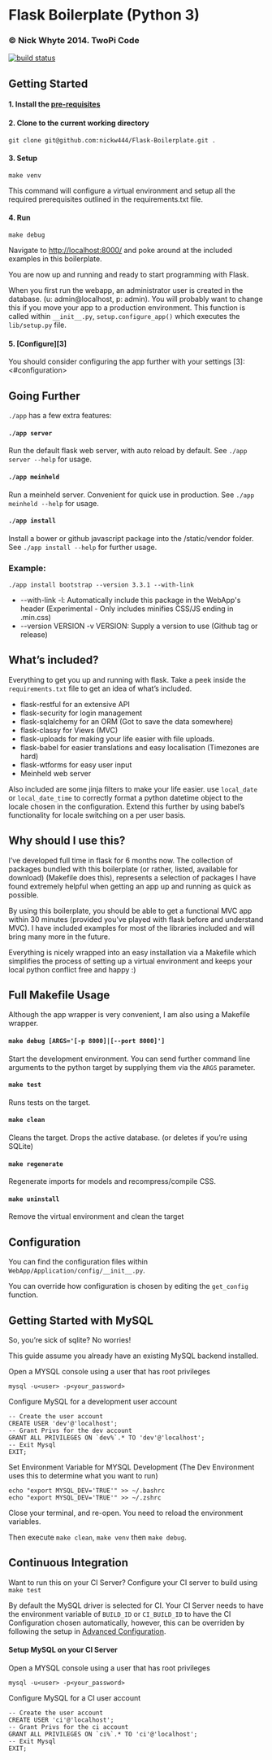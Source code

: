 Flask Boilerplate (Python 3)
=================

### © Nick Whyte 2014. TwoPi Code

[![build status](http://ci.nickwhyte.com/projects/2/status.png?ref=master)](http://ci.nickwhyte.com/projects/2?ref=master)

Getting Started
---------------

#### 1. Install the [pre-requisites][2]

[2]: <#pre-requisites>

#### 2. Clone to the current working directory

```
git clone git@github.com:nickw444/Flask-Boilerplate.git .
```

#### 3. Setup
```
make venv
```
This command will configure a virtual environment and setup all the required prerequisites outlined in the requirements.txt file. 

#### 4. Run
```
make debug
```

Navigate to [http://localhost:8000/](http://localhost:8000/) and poke around at the included examples in this boilerplate.

You are now up and running and ready to start programming with Flask.

When you first run the webapp, an administrator user is created in the database.
(u: admin@localhost, p: admin). You will probably want to change this if you move your app to a production environment. This function is called within `__init__.py`,  `setup.configure_app()` which executes the `lib/setup.py` file.

#### 5. [Configure][3]
You should consider configuring the app further with your settings
[3]: <#configuration>


Going Further
---------------

`./app` has a few extra features:

#### `./app server`
Run the default flask web server, with auto reload by default. See `./app server --help` for usage.

#### `./app meinheld`
Run a meinheld server. Convenient for quick use in production. See `./app meinheld --help` for usage.

#### `./app install`
Install a bower or github javascript package into the /static/vendor folder. See `./app install --help` for further usage.

### Example:
`./app install bootstrap --version 3.3.1 --with-link`

- --with-link -l: 
	Automatically include this package in the WebApp's header (Experimental - Only includes minifies CSS/JS ending in .min.css)
- --version VERSION -v VERSION: 
	Supply a version to use (Github tag or release)



What’s included?
----------------

Everything to get you up and running with flask. Take a peek inside the
`requirements.txt` file to get an idea of what’s included.

-   flask-restful for an extensive API
-   flask-security for login management
-   flask-sqlalchemy for an ORM (Got to save the data somewhere)
-   flask-classy for Views (MVC)
-   flask-uploads for making your life easier with file uploads.
-   flask-babel for easier translations and easy localisation (Timezones are
    hard)
-   flask-wtforms for easy user input
-	Meinheld web server


Also included are some jinja filters to make your life easier. use `local_date`
or `local_date_time` to correctly format a python datetime object to the locale
chosen in the configuration. Extend this further by using babel’s functionality
for locale switching on a per user basis.

Why should I use this?
----------------------

I’ve developed full time in flask for 6 months now. The collection of packages
bundled with this boilerplate (or rather, listed, available for download)
(Makefile does this), represents a selection of packages I have found extremely
helpful when getting an app up and running as quick as possible.

By using this boilerplate, you should be able to get a functional MVC app within
30 minutes (provided you’ve played with flask before and understand MVC). I have
included examples for most of the libraries included and will bring many more in
the future.

Everything is nicely wrapped into an easy installation via a Makefile which
simplifies the process of setting up a virtual environment and keeps your local
python conflict free and happy :)

Full Makefile Usage
-------------------
Although the app wrapper is very convenient, I am also using a Makefile wrapper.


#### `make debug [ARGS='[-p 8000]|[--port 8000]']`

Start the development environment. You can send further command line arguments
to the python target by supplying them via the `ARGS` parameter.

#### `make test`
Runs tests on the target.


#### `make clean`
Cleans the target. Drops the active database. (or deletes if you’re using
SQLite)

#### `make regenerate`
Regenerate imports for models and recompress/compile CSS.

#### `make uninstall`
Remove the virtual environment and clean the target


Configuration
----------------------

You can find the configuration files within
`WebApp/Application/config/__init__.py`.

You can override how configuration is chosen by editing the `get_config`
function.


Getting Started with MySQL
--------------------------

So, you’re sick of sqlite? No worries!

This guide assume you already have an existing MySQL backend installed. 

Open a MYSQL console using a user that has root privileges

~~~~~~~~~~~~~~~~~~~~~~~~~~~~~~~~~~~~~~~~~~~~~~~~~~~~~~~~~~~~~~~~~~~~~~~~~~~~~~~~
mysql -u<user> -p<your_password>
~~~~~~~~~~~~~~~~~~~~~~~~~~~~~~~~~~~~~~~~~~~~~~~~~~~~~~~~~~~~~~~~~~~~~~~~~~~~~~~~

Configure MySQL for a development user account

~~~~~~~~~~~~~~~~~~~~~~~~~~~~~~~~~~~~~~~~~~~~~~~~~~~~~~~~~~~~~~~~~~~~~~~~~~~~~~~~
-- Create the user account 
CREATE USER 'dev'@'localhost'; 
-- Grant Privs for the dev account 
GRANT ALL PRIVILEGES ON `dev%`.* TO 'dev'@'localhost'; 
-- Exit Mysql 
EXIT;
~~~~~~~~~~~~~~~~~~~~~~~~~~~~~~~~~~~~~~~~~~~~~~~~~~~~~~~~~~~~~~~~~~~~~~~~~~~~~~~~

Set Environment Variable for MYSQL Development (The Dev Environment uses this to
determine what you want to run)

~~~~~~~~~~~~~~~~~~~~~~~~~~~~~~~~~~~~~~~~~~~~~~~~~~~~~~~~~~~~~~~~~~~~~~~~~~~~~~~~
echo "export MYSQL_DEV='TRUE'" >> ~/.bashrc 
echo "export MYSQL_DEV='TRUE'" >> ~/.zshrc
~~~~~~~~~~~~~~~~~~~~~~~~~~~~~~~~~~~~~~~~~~~~~~~~~~~~~~~~~~~~~~~~~~~~~~~~~~~~~~~~

Close your terminal, and re-open. You need to reload the environment variables.

Then execute `make clean`, `make venv` then `make debug`.

Continuous Integration
-------------------------------------

Want to run this on your CI Server? Configure your CI server to build using `make test`

By default the MySQL driver is selected for CI. Your CI Server needs to have the
environment variable of `BUILD_ID` or `CI_BUILD_ID` to have the CI Configuration
chosen automatically, however, this can be overriden by following the setup in
[Advanced Configuration][1].

[1]: <#configuration>

#### Setup MySQL on your CI Server

Open a MYSQL console using a user that has root privileges

~~~~~~~~~~~~~~~~~~~~~~~~~~~~~~~~~~~~~~~~~~~~~~~~~~~~~~~~~~~~~~~~~~~~~~~~~~~~~~~~
mysql -u<user> -p<your_password>
~~~~~~~~~~~~~~~~~~~~~~~~~~~~~~~~~~~~~~~~~~~~~~~~~~~~~~~~~~~~~~~~~~~~~~~~~~~~~~~~

Configure MySQL for a CI user account

~~~~~~~~~~~~~~~~~~~~~~~~~~~~~~~~~~~~~~~~~~~~~~~~~~~~~~~~~~~~~~~~~~~~~~~~~~~~~~~~
-- Create the user account 
CREATE USER 'ci'@'localhost'; 
-- Grant Privs for the ci account 
GRANT ALL PRIVILEGES ON `ci%`.* TO 'ci'@'localhost'; 
-- Exit Mysql 
EXIT;
~~~~~~~~~~~~~~~~~~~~~~~~~~~~~~~~~~~~~~~~~~~~~~~~~~~~~~~~~~~~~~~~~~~~~~~~~~~~~~~~

